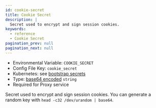 ```yaml
---
id: cookie-secret
title: Cookie Secret
description: |
  Secret used to encrypt and sign session cookies.
keywords:
  - reference
  - Cookie Secret
pagination_prev: null
pagination_next: null
---
```


- Environmental Variable: `COOKIE_SECRET`
- Config File Key: `cookie_secret`
- Kubernetes: see [bootstrap secrets](/docs/kubernetes/configure#bootstrap-secrets)
- Type: [base64 encoded](https://en.wikipedia.org/wiki/Base64) `string`
- Required for Proxy service

Secret used to encrypt and sign session cookies. You can generate a random key with `head -c32 /dev/urandom | base64`.
